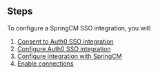 ## Steps

To configure a SpringCM SSO integration, you will:

1. [Consent to Auth0 SSO integration](#consent-to-auth0-sso-integration)
2. [Configure Auth0 SSO integration](#create-auth0-sso-integration)
3. [Configure integration with SpringCM](#configure-integration-with-springcm)
4. [Enable connections](#enable-connections)
